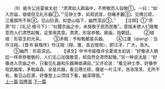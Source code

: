 　　（8）裴令公目夏侯太初：“肃肃如入廊庙中，不修敬而入自敬①。一曰：“如入宗庙，琅琅但见礼乐器②。”“见钟士季，如观武库，但睹矛戴③。见傅兰硕，江廧靡所不有④。见山巨源，如登山临下，幽然深远⑤。”
　　【注释】①“肃肃”句：《礼记·檀弓下》：“社稷宗庙之中，未施敬于民而民敬”。意指未使人们致敬意而人们肃然起敬。这里用其意。肃肃，形容恭敬。廊庙，指朝廷。
　　②琅琅：形容玉的光采。
　　③矛戟：予和戟都是兵器。
　　④江廧（qíang）：当作汪翔，《晋书·裴楷传》作汪翔（翔、廧，音近借用），即汪洋，广大，浩大。
　　⑤幽然：形容深远。
　　【译文】中书令裴楷评论夏侯太初说：“好像进入朝廷一样恭恭敬敬的，人们无心加强敬意，却自然会肃然起敬。”另一种说法是：“好像进入宗庙之中，只看见礼器和乐器琳琅满目。”又评论说：“看见钟士季，好像参观武器库，矛戟森森，全是兵器。看见傅兰硕，像是一片汪洋，浩浩荡荡，无所不有。看见山巨源，好像登上山顶往下看，幽深得很。”
<br>[上一篇](08_007) [回卷首](08_000) [下一篇](08_009)
